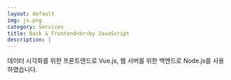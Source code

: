 ```yaml
---
layout: default
img: js.png
category: Services
title: Back & Frontend<br>by JavaScript
description: |
---
```

데이터 시각화를 위한 프론트엔드로 Vue.js, 웹 서버를 위한 백엔드로 Node.js를 사용하였습니다.
